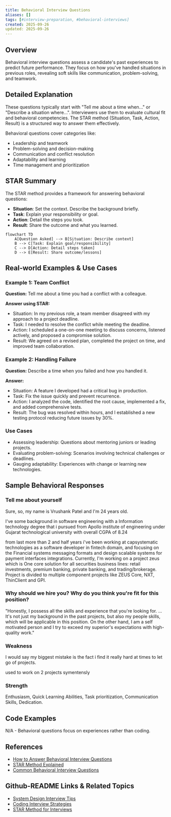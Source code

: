```yaml
---
title: Behavioral Interview Questions
aliases: []
tags: [#interview-preparation, #behavioral-interviews]
created: 2025-09-26
updated: 2025-09-26
---
```


## Overview

Behavioral interview questions assess a candidate's past experiences to predict future performance. They focus on how you've handled situations in previous roles, revealing soft skills like communication, problem-solving, and teamwork.

## Detailed Explanation

These questions typically start with "Tell me about a time when..." or "Describe a situation where...". Interviewers use them to evaluate cultural fit and behavioral competencies. The STAR method (Situation, Task, Action, Result) is a structured way to answer them effectively.

Behavioral questions cover categories like:
- Leadership and teamwork
- Problem-solving and decision-making
- Communication and conflict resolution
- Adaptability and learning
- Time management and prioritization

## STAR Summary

The STAR method provides a framework for answering behavioral questions:

- **Situation**: Set the context. Describe the background briefly.
- **Task**: Explain your responsibility or goal.
- **Action**: Detail the steps you took.
- **Result**: Share the outcome and what you learned.

```mermaid
flowchart TD
    A[Question Asked] --> B[Situation: Describe context]
    B --> C[Task: Explain goal/responsibility]
    C --> D[Action: Detail steps taken]
    D --> E[Result: Share outcome/lessons]
```

## Real-world Examples & Use Cases

### Example 1: Team Conflict
**Question:** Tell me about a time you had a conflict with a colleague.

**Answer using STAR:**
- Situation: In my previous role, a team member disagreed with my approach to a project deadline.
- Task: I needed to resolve the conflict while meeting the deadline.
- Action: I scheduled a one-on-one meeting to discuss concerns, listened actively, and proposed a compromise solution.
- Result: We agreed on a revised plan, completed the project on time, and improved team collaboration.

### Example 2: Handling Failure
**Question:** Describe a time when you failed and how you handled it.

**Answer:**
- Situation: A feature I developed had a critical bug in production.
- Task: Fix the issue quickly and prevent recurrence.
- Action: I analyzed the code, identified the root cause, implemented a fix, and added comprehensive tests.
- Result: The bug was resolved within hours, and I established a new testing protocol reducing future issues by 30%.

### Use Cases
- Assessing leadership: Questions about mentoring juniors or leading projects.
- Evaluating problem-solving: Scenarios involving technical challenges or deadlines.
- Gauging adaptability: Experiences with change or learning new technologies.

## Sample Behavioral Responses

### Tell me about yourself

Sure, so, my name is Vrushank Patel and I'm 24 years old.

I've some background in software engineering with a Information technology degree that i pursued from Apollo institute of engineering under Gujarat technological university with overall CGPA of 8.24

from last more than 2 and half years i've been working at capsystematic technologies as a software developer in fintech domain, and focusing on the Financial systems messaging formats and design scalable systems for payment interfaces integrations. Currently, I'm working on a project zeus which is One core solution for all securities business lines: retail investments, premium banking, private banking, and trading/brokerage. Project is divided to multiple component projects like ZEUS Core, NXT, ThinClient and GPI.

### Why should we hire you? Why do you think you're fit for this position?

"Honestly, I possess all the skills and experience that you're looking for. ... It's not just my background in the past projects, but also my people skills, which will be applicable in this position. On the other hand, I am a self motivated person and I try to exceed my superior's expectations with high-quality work."

### Weakness

I would say my biggest mistake is the fact i find it really hard at times to let go of projects.

used to work on 2 projects symentensly

### Strength

Enthusiasm, Quick Learning Abilities, Task prioritization, Communication Skills, Dedication.

## Code Examples

N/A - Behavioral questions focus on experiences rather than coding.

## References

- [How to Answer Behavioral Interview Questions](https://www.thebalancecareers.com/behavioral-interview-questions-2061235)
- [STAR Method Explained](https://www.indeed.com/career-advice/interviewing/star-interview-method)
- [Common Behavioral Interview Questions](https://www.glassdoor.com/blog/common-behavioral-interview-questions/)

## Github-README Links & Related Topics

- [System Design Interview Tips](../system-design-interview-tips/README.md)
- [Coding Interview Strategies](../coding-interview-strategies/README.md)
- [STAR Method for Interviews](../star-method-for-interviews/README.md)